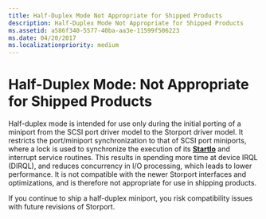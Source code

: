 ```yaml
---
title: Half-Duplex Mode Not Appropriate for Shipped Products
description: Half-Duplex Mode Not Appropriate for Shipped Products
ms.assetid: a586f340-5577-40ba-aa3e-11599f506223
ms.date: 04/20/2017
ms.localizationpriority: medium
---
```


# Half-Duplex Mode: Not Appropriate for Shipped Products


Half-duplex mode is intended for use only during the initial porting of a miniport from the SCSI port driver model to the Storport driver model. It restricts the port/miniport synchronization to that of SCSI port miniports, where a lock is used to synchronize the execution of its [**StartIo**](https://docs.microsoft.com/windows-hardware/drivers/ddi/wdm/nc-wdm-driver_startio) and interrupt service routines. This results in spending more time at device IRQL (DIRQL), and reduces concurrency in I/O processing, which leads to lower performance. It is not compatible with the newer Storport interfaces and optimizations, and is therefore not appropriate for use in shipping products.

If you continue to ship a half-duplex miniport, you risk compatibility issues with future revisions of Storport.

 

 




